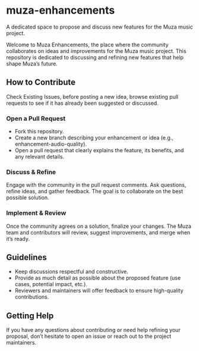 # muza-enhancements
A dedicated space to propose and discuss new features for the Muza music project.

Welcome to Muza Enhancements, the place where the community collaborates on ideas and improvements for the Muza music project. This repository is dedicated to discussing and refining new features that help shape Muza’s future.

## How to Contribute

Check Existing Issues, before posting a new idea, browse existing pull requests to see if it has already been suggested or discussed.

### Open a Pull Request

  - Fork this repository.
  - Create a new branch describing your enhancement or idea (e.g., enhancement-audio-quality).
  - Open a pull request that clearly explains the feature, its benefits, and any relevant details.

### Discuss & Refine

Engage with the community in the pull request comments. Ask questions, refine ideas, and gather feedback. The goal is to collaborate on the best possible solution.

### Implement & Review

Once the community agrees on a solution, finalize your changes. The Muza team and contributors will review, suggest improvements, and merge when it’s ready.

## Guidelines

  - Keep discussions respectful and constructive.
  - Provide as much detail as possible about the proposed feature (use cases, potential impact, etc.).
  - Reviewers and maintainers will offer feedback to ensure high-quality contributions.

## Getting Help

If you have any questions about contributing or need help refining your proposal, don’t hesitate to open an issue or reach out to the project maintainers.
